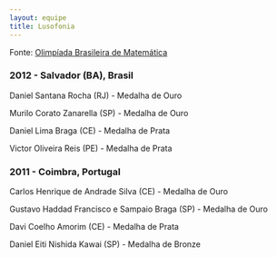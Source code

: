 ```yaml
--- 
layout: equipe
title: Lusofonia
--- 
```

Fonte: [Olimpíada Brasileira de Matemática][1]

### 2012 - Salvador (BA), Brasil

  
Daniel Santana Rocha (RJ) -&nbsp;Medalha de Ouro

Murilo Corato Zanarella (SP) - Medalha de Ouro

Daniel Lima Braga (CE) - Medalha de Prata

Victor Oliveira Reis (PE) - Medalha de Prata

### 2011 - Coimbra, Portugal

  
Carlos Henrique de Andrade Silva (CE) - Medalha de Ouro

Gustavo Haddad Francisco e Sampaio Braga (SP) - Medalha de Ouro

Davi Coelho Amorim (CE) - Medalha de Prata

Daniel Eiti Nishida Kawai (SP) - Medalha de Bronze



[1]: http://www.obm.org.br/opencms/competicoes/internacionais/lusofonia.html "OBM"
